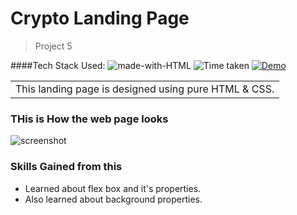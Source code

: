 # Crypto Landing Page

> Project 5

####Tech Stack Used:
![made-with-HTML](https://img.shields.io/badge/Made%20with-HTML%20&%20CSS-blue?style=for-the-badge)
![Time taken](https://img.shields.io/badge/Time%20taken-02H%3A05M%3A19S-tomato?style=for-the-badge&logo=Clockify)
[![Demo](https://img.shields.io/badge/See%20Demo-Visit-green?style=for-the-badge&logo=web)](https://lawhomepage1.netlify.app/)

<table>
<tr>
<td>
  This landing page is designed using pure HTML & CSS.
</td>
</tr>
</table>

### THis is How the web page looks

![screenshot](./assets/project1.png)

### Skills Gained from this

- Learned about flex box and it's properties.
- Also learned about background properties.
